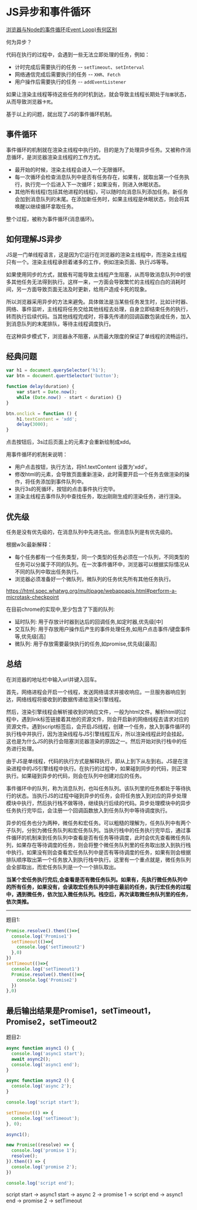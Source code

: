 # JS异步和事件循环

[浏览器与Node的事件循环(Event Loop)有何区别](https://juejin.cn/post/6844903761949753352#heading-12)





何为异步？

代码在执行的过程中，会遇到一些无法立即处理的任务，例如：
- 计时完成后需要执行的任务 -- `setTimeout`、`setInterval`
- 网络通信完成后需要执行的任务 -- `XHR`、`Fetch`
- 用户操作后需要执行的任务 -- `addEventListener`

如果让渲染主线程等待这些任务的时机到达，就会导致主线程长期处于`阻塞`状态，从而导致浏览器`卡死`。

基于以上的问题，就出现了JS的事件循环机制。


## 事件循环
事件循环的机制就在渲染主线程中执行的，目的是为了处理异步任务。又被称作消息循环，是浏览器渲染主线程的工作方式。

- 最开始的时候，渲染主线程会进入一个无限循环。
- 每一次循环会检查消息队列中是否有任务存在，如果有，就取出第一个任务执行，执行完一个后进入下一次循环；如果没有，则进入休眠状态。
- 其他所有线程(包括其他进程的线程)，可以随时向消息队列添加任务。新任务会加到消息队列的末尾。在添加新任务时，如果主线程是休眠状态，则会将其唤醒以继续循环拿取任务。

整个过程，被称为事件循环(消息循环)。


## 如何理解JS异步

JS是一门单线程语言，这是因为它运行在浏览器的渲染主线程中，而渲染主线程只有一个。渲染主线程承担着诸多的工作，例如渲染页面、执行JS等等。

如果使用同步的方式，就极有可能导致主线程产生阻塞，从而导致消息队列中的很多其他任务无法得到执行。这样一来，一方面会导致繁忙的主线程白白的消耗时间，另一方面导致页面无法及时更新，给用户造成卡死的现象。

所以浏览器采用异步的方法来避免。具体做法是当某些任务发生时，比如计时器、网络、事件监听，主线程将任务交给其他线程去处理，自身立即结束任务的执行，转而执行后续代码。当其他线程完成时，将事先传递的回调函数包装成任务，加入到消息队列的末尾排队，等待主线程调度执行。

在这种异步模式下，浏览器永不阻塞，从而最大限度的保证了单线程的流畅运行。


## 经典问题

```js
var h1 = document.querySelector('h1');
var btn = document.quertSelector('button');

function delay(duration) {
    var start = Date.now();
    while (Date.now() - start < duration) {}
}

btn.onclick = function () {
    h1.textContent = 'xdd';
    delay(3000);
}
```

点击按钮后，3s过后页面上的元素才会重新绘制成xdd。

用事件循环的机制来说明：
- 用户点击按钮，执行方法，将h1.textContent 设置为'xdd'。
- 修改html的元素，会导致页面重新渲染，此时需要开启一个任务去做渲染的操作，将任务添加到事件队列中。
- 执行3s的死循环，按钮的点击事件执行完毕。
- 渲染主线程去事件队列中查找任务，取出刚刚生成的渲染任务，进行渲染。



## 优先级

任务是没有优先级的，在消息队列中先进先出。但消息队列是有优先级的。

根据w3c最新解释：
- 每个任务都有一个任务类型，同一个类型的任务必须在一个队列，不同类型的任务可以分属于不同的队列。在一次事件循环中，浏览器可以根据实际情况从不同的队列中取出任务执行。
- 浏览器必须准备好一个微队列，微队列的任务优先所有其他任务执行。

https://html.spec.whatwg.org/multipage/webappapis.html#perform-a-microtask-checkpoint


在目前chrome的实现中,至少包含了下面的队列:

- 延时队列: 用于存放计时器到达后的回调任务,如定时器,优先级[中]
- 交互队列: 用于存放用户操作后产生的事件处理任务,如用户点击事件/键盘事件等,优先级[高]
- 微队列: 用于存放需要最快执行的任务,如promise,优先级[最高]

## 总结

在浏览器的地址栏中输入url并键入回车。

首先，网络进程会开启一个线程，发送网络请求并接收响应。一旦服务器响应到达，网络线程将接收到的数据传递给渲染引擎线程。

然后，渲染引擎线程会解析接收到的响应文件，一般为html文件。解析html的过程中，遇到link标签链接着其他的资源文件，则会开启新的网络线程去请求对应的资源文件。遇到script标签后，会开启JS线程，创建一个任务，放入到事件循环的执行栈中并执行，因为渲染线程与JS引擎线程互斥，所以渲染线程此时会挂起，这也是为什么JS的执行会阻塞浏览器渲染的原因之一。然后开始对执行栈中的任务进行处理。

由于JS是单线程，代码的执行方式是解释执行，即从上到下从左到右。JS是在渲染进程中的JS引擎线程中执行。在执行的过程中，如果碰到同步的代码，则正常执行。如果碰到异步的代码，则会在队列中创建对应的任务。

事件循环中的队列，称为消息队列，也叫任务队列。该队列里的任务都处于等待执行的状态。当执行JS的过程中碰到异步的任务，会将任务放入到对应的异步处理模块中执行，然后执行栈不做等待，继续执行后续的代码。异步处理模块中的异步任务执行完毕后，会注册一个回调函数放入到任务队列中等待调度执行。

异步的任务也分为两种，微任务和宏任务。可以粗糙的理解为，任务队列中有两个子队列，分别为微任务队列和宏任务队列。当执行栈中的任务执行完毕后，通过事件循环的机制来到任务队列中查看是否有任务等待调度，此时会优先查看微任务队列，如果存在等待调度的任务，则会将整个微任务队列里的任务取出放入到执行栈中执行。如果没有则会查看宏任务队列中是否有等待调度的任务，如果有则会根据排队顺序取出第一个任务放入到执行栈中执行。这里有一个重点就是，微任务队列会全部取出，而宏任务队列是一个一个排队取出。

**当某个宏任务执行完后,会查看是否有微任务队列。如果有，先执行微任务队列中的所有任务，如果没有，会读取宏任务队列中排在最前的任务，执行宏任务的过程中，遇到微任务，依次加入微任务队列。栈空后，再次读取微任务队列里的任务，依次类推。**

---

题目1:

```js
Promise.resolve().then(()=>{
  console.log('Promise1')  
  setTimeout(()=>{
    console.log('setTimeout2')
  },0)
})
setTimeout(()=>{
  console.log('setTimeout1')
  Promise.resolve().then(()=>{
    console.log('Promise2')    
  })
},0)
```
最后输出结果是Promise1，setTimeout1，Promise2，setTimeout2
---

题目2:

```js
async function async1 () {
  console.log('async1 start');
  await async2();
  console.log('async1 end');
}

async function async2 () {
  console.log('async 2');
}

console.log('script start');

setTimeout(() => {
  console.log('setTimeout');
}, 0);

async1();

new Promise((resolve) => {
  console.log('promise 1');
  resolve();
}).then(() => {
  console.log('promise 2');
})

console.log('script end');
```

script start -> async1 start -> async 2 -> promise 1 ->  script end -> async1 end -> promise 2 -> setTimeout
